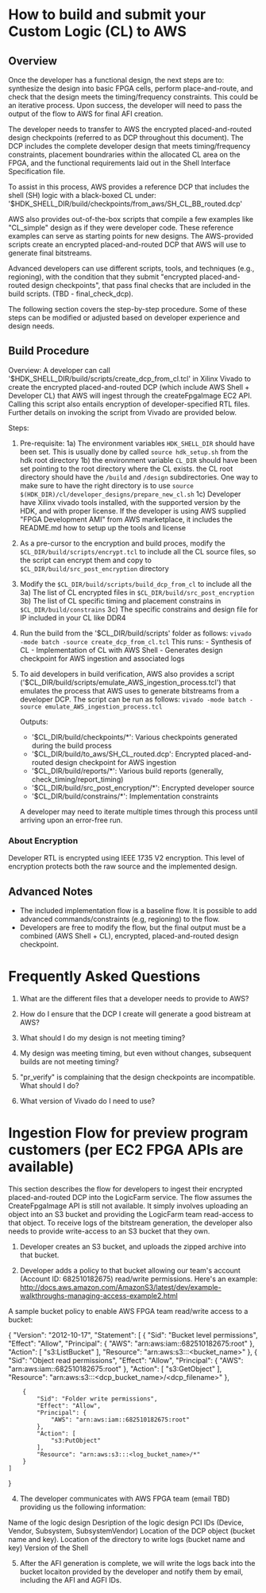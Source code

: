 # How to build and submit your Custom Logic (CL) to AWS 


## Overview

Once the developer has a functional design, the next steps are to: synthesize the design into basic FPGA cells, perform place-and-route, and check that the design meets the timing/frequency constraints. This could be an iterative process. Upon success, the developer will need to pass the output of the flow to AWS for final AFI creation.

The developer needs to transfer to AWS the encrypted placed-and-routed design checkpoints (referred to as DCP throughout this document). The DCP includes the complete developer design that meets timing/frequency constraints, placement boundraries within the allocated CL area on the FPGA, and the functional requirements laid out in the Shell Interface Specification file.

To assist in this process, AWS provides a reference DCP that includes the shell (SH) logic with a black-boxed CL under: 
      '$HDK_SHELL_DIR/build/checkpoints/from_aws/SH_CL_BB_routed.dcp'

AWS also provides out-of-the-box scripts that compile a few examples like "CL_simple" design as if they were developer code. These reference examples can serve as starting points for new designs. The AWS-provided scripts create an encrypted placed-and-routed DCP that AWS will use to generate final bitstreams. 

Advanced developers can use different scripts, tools, and techniques (e.g., regioning),  with the  condition that they submit "encrypted placed-and-routed design checkpoints", that pass final checks that are included in the build scripts.  (TBD - final_check_dcp).

The following section covers the step-by-step procedure. Some of these steps can be modified or adjusted based on developer experience and design needs. 

## Build Procedure
   
Overview: A developer can call '$HDK_SHELL_DIR/build/scripts/create_dcp_from_cl.tcl' in Xilinx Vivado to create the encrypted placed-and-routed DCP (which include AWS Shell + Developer CL) that AWS will ingest through the createFpgaImage EC2 API.
Calling this script also entails encryption of developer-specified RTL files. Further details on invoking the script from Vivado are provided below.

Steps: 
1) Pre-requisite:
	1a) The environment variables `HDK_SHELL_DIR` should have been set. This is usually done by called `source hdk_setup.sh` from the hdk root directory
	1b) the environment variable `CL_DIR` should have been set pointing to the root directory where the CL exists. the CL root directory should have the `/build` and `/design` subdirectories. One way to make sure to have the right directory is to use `source $(HDK_DIR)/cl/developer_designs/prepare_new_cl.sh`
	1c) Developer have Xilinx vivado tools installed, with the supported version by the HDK, and with proper license. If the developer is using AWS supplied "FPGA Development AMI" from AWS marketplace, it includes the README.md how to setup up the tools and license  

2) As a pre-cursor to the encryption and build proces,  modify the `$CL_DIR/build/scripts/encrypt.tcl` to include all the CL source files, so the script can encrypt them and copy to `$CL_DIR/build/src_post_encryption` directory

3) Modify the `$CL_DIR/build/scripts/build_dcp_from_cl` to include all the 
	3a) The list of CL encrypted files in `$CL_DIR/build/src_post_encryption`
	3b) The list of CL specific timing and placement constrains in `$CL_DIR/build/constrains`
	3c) The specific constrains and design file for IP included in your CL like DDR4

4) Run the build from the '$CL_DIR/build/scripts' folder as follows:
          `vivado -mode batch -source create_dcp_from_cl.tcl`
      This runs:
         - Synthesis of CL
         - Implementation of CL with AWS Shell
         - Generates design checkpoint for AWS ingestion and associated logs
  
5) To aid developers in build verification, AWS also provides a script ('$CL_DIR/build/scripts/emulate_AWS_ingestion_process.tcl') that emulates 
the process that AWS uses to generate bitstreams from a developer DCP. The script can be run as follows:
          `vivado -mode batch -source emulate_AWS_ingestion_process.tcl`

   Outputs:
      - '$CL_DIR/build/checkpoints/*': Various checkpoints generated during the build process
      - '$CL_DIR/build/to_aws/SH_CL_routed.dcp': Encrypted placed-and-routed design checkpoint for AWS ingestion
      - '$CL_DIR/build/reports/*': Various build reports (generally, check_timing/report_timing)
      - '$CL_DIR/build/src_post_encryption/*': Encrypted developer source
      - '$CL_DIR/build/constrains/*': Implementation constraints

   A developer may need to iterate multiple times through this process until arriving upon an error-free run.


### About Encryption 
   Developer RTL is encrypted using IEEE 1735 V2 encryption.  This level of encryption protects both the raw source and the implemented design.  


## Advanced Notes
   - The included implementation flow is a baseline flow.  It is possible to add advanced commands/constraints (e.g, regioning) to the flow.
   - Developers are free to modify the flow, but the final output must be a combined (AWS Shell + CL), encrypted, placed-and-routed design checkpoint.

# Frequently Asked Questions


1. What are the different files that a developer needs to provide to AWS?

2. How do I ensure that the DCP I create will generate a good bistream at AWS?

3. What should I do my design is not meeting timing?

4. My design was meeting timing, but even without changes, subsequent builds are not meeting timing?

5. "pr_verify" is complaining that the design checkpoints are incompatible. What should I do?

6. What version of Vivado do I need to use?


# Ingestion Flow for preview program customers (per EC2 FPGA APIs are available)


This section describes the flow for developers to ingest their encrypted placed-and-routed DCP into the LogicFarm service. The flow assumes the CreateFpgaImage API is still not available. It simply involves uploading an object into an S3 bucket and providing the LogicFarm team read-access to that object. To receive logs of the bitstream generation, the developer also needs to provide write-access to an S3 bucket that they own. 

1. Developer creates an S3 bucket, and uploads the zipped archive into that bucket.

2. Developer adds a policy to that bucket allowing our team's account (Account ID: 682510182675) read/write permissions. Here's an example: http://docs.aws.amazon.com/AmazonS3/latest/dev/example-walkthroughs-managing-access-example2.html

A sample bucket policy to enable AWS FPGA team read/write access to a bucket:

{
    "Version": "2012-10-17",
    "Statement": [
        {
            "Sid": "Bucket level permissions",
            "Effect": "Allow",
            "Principal": {
                "AWS": "arn:aws:iam::682510182675:root"
            },
            "Action": [
                "s3:ListBucket"
            ],
            "Resource": "arn:aws:s3:::<bucket_name>"
        },
        {
            "Sid": "Object read permissions",
            "Effect": "Allow",
            "Principal": {
                "AWS": "arn:aws:iam::682510182675:root"
            },
            "Action": [
                "s3:GetObject"
            ],
            "Resource": "arn:aws:s3:::<dcp_bucket_name>/<dcp_filename>"
        },

        {
            "Sid": "Folder write permissions",
            "Effect": "Allow",
            "Principal": {
                "AWS": "arn:aws:iam::682510182675:root"
            },
            "Action": [
                "s3:PutObject"
            ],
            "Resource": "arn:aws:s3:::<log_bucket_name>/*"
        }
    ]
}

4. The developer communicates with AWS FPGA team (email TBD) providing us the following information:

Name of the logic design
Desription of the logic design
PCI IDs (Device, Vendor, Subsystem, SubsystemVendor)
Location of the DCP object (bucket name and key). 
Location of the directory to write logs (bucket name and key)
Version of the Shell

5. After the AFI generation is complete, we will write the logs back into the bucket locaiton provided by the developer and notify them by email, including the AFI and AGFI IDs.

